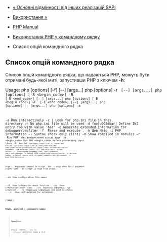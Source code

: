 - [« Основні відмінності від інших реалізацій SAPI](features.commandline.differences.md)
- [Використання »](features.commandline.usage.md)

- [PHP Manual](index.md)
- [Використання PHP у командному рядку](features.commandline.md)
- Список опцій командного рядка

## Список опцій командного рядка

Список опцій командного рядка, що надаються PHP, можуть бути отримані
будь-якої миті, запустивши PHP з ключем **-h**:

Usage: php [options] [-f] <file> [--] [args...]
php [options] -r <code> [--] [args...]
php [options] [-B <begin_code>] -R <code> [-E <end_code>] [--] [args...]
php [options] [-B <begin_code>] -F <file> [-E <end_code>] [--] [args...]
php [options] -- [args...]
php [options] -a

-a Run interactively
-c <path>|<file> Look for php.ini file in this directory
-n No php.ini file will be used
-d foo[u003dbar] Define INI entry foo with value 'bar'
-e Generate extended information for debugger/profiler
-f <file> Parse and execute <file>.
-h Цей Help
-i PHP information
-l Syntax check only (lint)
-m Show compiled in modules
-r <code> Run PHP <code> без використання script tags <?..?>
-B <begin_code> Run PHP <begin_code> before processing input lines
-R <code> Run PHP <code> для every input line
-F <file> Parse and execute <file> для every input line
-E <end_code> Run PHP <end_code> після processing all input lines
-H Hide any passed arguments from external tools.
-S <addr>:<port> Run with built-in web server.
-t <docroot> Спеціальний документ root <docroot> для створення сайту веб-сервера.
-s Output HTML syntax highlighted source.
-v Version number
-w Output source with stripped comments and whitespace.
-z <file> Load Zend extension <file>.

args... Arguments passed to script. Use -- args when first argument
starts with - or script is read from stdin

--ini Show configuration file names

--rf <name> Show information about function <name>.
--rc <name> Show information about class <name>.
--re <name> Перегляд інформації про extension <name>.
--rz <name> Перевірка інформації про Zend extension <name>.
--ri <name> Show configuration for extension <name>.

[TABLE]

**Опції, доступні з командного рядка**

> **Примітка**:
>
> Опції `-rBRFEH`, `--ini` та `--r[fcezi]` доступні лише в CLI.
